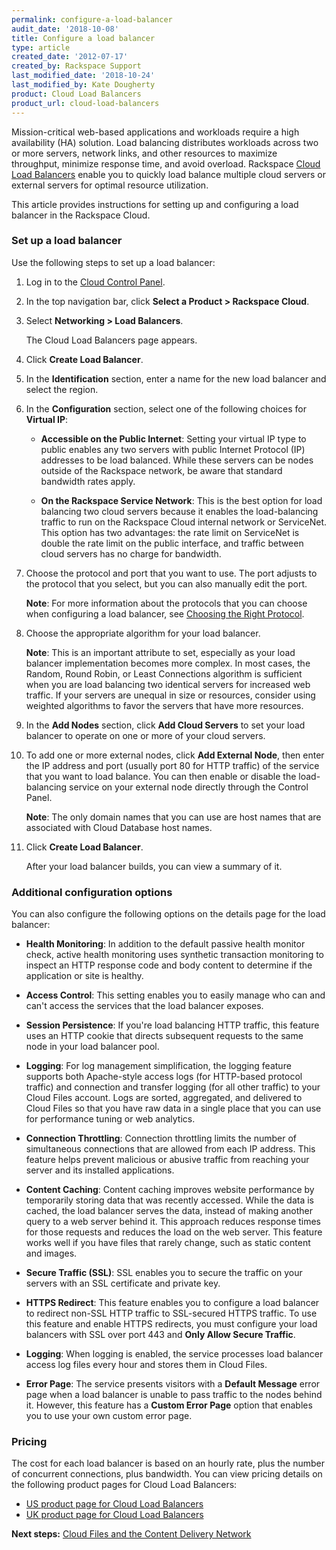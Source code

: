 ```yaml
---
permalink: configure-a-load-balancer
audit_date: '2018-10-08'
title: Configure a load balancer
type: article
created_date: '2012-07-17'
created_by: Rackspace Support
last_modified_date: '2018-10-24'
last_modified_by: Kate Dougherty
product: Cloud Load Balancers
product_url: cloud-load-balancers
---
```


Mission-critical web-based applications and workloads require a high
availability (HA) solution. Load balancing distributes workloads across two or
more servers, network links, and other resources to maximize throughput,
minimize response time, and avoid overload. Rackspace [Cloud Load
Balancers](https://www.rackspace.com/cloud/load-balancing) enable you to
quickly load balance multiple cloud servers or external servers for optimal
resource utilization.

This article provides instructions for setting up and configuring a load
balancer in the Rackspace Cloud.

### Set up a load balancer

Use the following steps to set up a load balancer:

1. Log in to the [Cloud Control Panel](https://login.rackspace.com).

2. In the top navigation bar, click **Select a Product > Rackspace Cloud**.

3. Select **Networking > Load Balancers**.

    The Cloud Load Balancers page appears.

4. Click **Create Load Balancer**.

5. In the **Identification** section, enter a name for the new load balancer
   and select the region.

6. In the **Configuration** section, select one of the following choices for
   **Virtual IP**:

    - **Accessible on the Public Internet**: Setting your virtual IP type to
      public enables any two servers with public Internet Protocol (IP)
      addresses to be load balanced. While these servers can be nodes outside
      of the Rackspace network, be aware that standard bandwidth rates apply.

    - **On the Rackspace Service Network**: This is the best option for load
      balancing two cloud servers because it enables the load-balancing
      traffic to run on the Rackspace Cloud internal network or ServiceNet.
      This option has two advantages: the rate limit on ServiceNet is double
      the rate limit on the public interface, and traffic between cloud
      servers has no charge for bandwidth.

7. Choose the protocol and port that you want to use. The port adjusts to the
   protocol that you select, but you can also manually edit the port.

    **Note**: For more information about the protocols that you can choose
    when configuring a load balancer, see [Choosing the Right
    Protocol](/support/how-to/available-protocols-when-configuring-a-cloud-load-balancer).

8. Choose the appropriate algorithm for your load balancer.

    **Note**: This is an important attribute to set, especially as your
    load balancer implementation becomes more complex. In most cases, the
    Random, Round Robin, or Least Connections algorithm is sufficient when
    you are load balancing two identical servers for increased web traffic. If
    your servers are unequal in size or resources, consider using weighted
    algorithms to favor the servers that have more resources.

9.	In the **Add Nodes** section, click **Add Cloud Servers** to set your load
    balancer to operate on one or more of your cloud servers.

10.	To add one or more external nodes, click **Add External Node**, then enter
    the IP address and port (usually port 80 for HTTP traffic) of the service
    that you want to load balance. You can then enable or disable the
    load-balancing service on your external node directly through the Control
    Panel.

     **Note**: The only domain names that you can use are host names that are
     associated with Cloud Database host names.

11.	Click **Create Load Balancer**.

     After your load balancer builds, you can view a summary of it.

### Additional configuration options

You can also configure the following options on the details page for the load
balancer:

- **Health Monitoring**: In addition to the default passive health monitor
  check, active health monitoring uses synthetic transaction monitoring to
  inspect an HTTP response code and body content to determine if the
  application or site is healthy.

- **Access Control**: This setting enables you to easily manage who can and
  can't access the services that the load balancer exposes.

- **Session Persistence**: If you're load balancing HTTP traffic, this feature
  uses an HTTP cookie that directs subsequent requests to the same node in
  your load balancer pool.

- **Logging**: For log management simplification, the logging feature supports
  both Apache-style access logs (for HTTP-based protocol traffic) and
  connection and transfer logging (for all other traffic) to your Cloud Files
  account. Logs are sorted, aggregated, and delivered to Cloud Files so that
  you have raw data in a single place that you can use for performance tuning
  or web analytics.

- **Connection Throttling**: Connection throttling limits the number of
  simultaneous connections that are allowed from each IP address. This feature
  helps prevent malicious or abusive traffic from reaching your server and its
  installed applications.

- **Content Caching**: Content caching improves website performance by
  temporarily storing data that was recently accessed. While the data is
  cached, the load balancer serves the data, instead of making another query
  to a web server behind it. This approach reduces response times for those
  requests and reduces the load on the web server. This feature works well if
  you have files that rarely change, such as static content and images.

- **Secure Traffic (SSL)**: SSL enables you to secure the traffic on your
  servers with an SSL certificate and private key.

- **HTTPS Redirect**: This feature enables you to configure a load balancer
  to redirect non-SSL HTTP traffic to SSL-secured HTTPS traffic. To
  use this feature and enable HTTPS redirects, you must configure your load
  balancers with SSL over port 443 and **Only Allow Secure Traffic**.

- **Logging**: When logging is enabled, the service processes load balancer
  access log files every hour and stores them in Cloud Files.

- **Error Page**: The service presents visitors with a **Default Message**
  error page when a load balancer is unable to pass traffic to the nodes
  behind it. However, this feature has a **Custom Error Page** option that
  enables you to use your own custom error page.

### Pricing

The cost for each load balancer is based on an hourly rate, plus
the number of concurrent connections, plus bandwidth.  You can view pricing
details on the following product pages for Cloud Load Balancers:

- [US product page for Cloud Load Balancers](https://www.rackspace.com/cloud/load-balancing/)
- [UK product page for Cloud Load Balancers](https://www.rackspace.co.uk/cloud-load-balancers/)

**Next steps:** [Cloud Files and the Content Delivery Network](/support/how-to/getting-started-with-cloud-files-and-cdn/)
